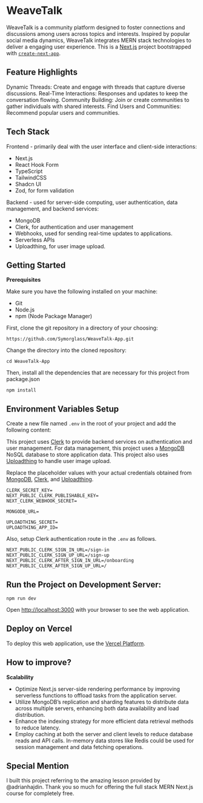 # WeaveTalk

WeaveTalk is a community platform designed to foster connections and discussions among users across topics and interests. Inspired by popular social media dynamics, WeaveTalk integrates MERN stack technologies to deliver a engaging user experience. This is a [Next.js](https://nextjs.org/) project bootstrapped with [`create-next-app`](https://github.com/vercel/next.js/tree/canary/packages/create-next-app).

## Feature Highlights

Dynamic Threads: Create and engage with threads that capture diverse discussions.
Real-Time Interactions: Responses and updates to keep the conversation flowing.
Community Building: Join or create communities to gather individuals with shared interests.
Find Users and Communities: Recommend popular users and communities.

## Tech Stack

Frontend - primarily deal with the user interface and client-side interactions:

- Next.js <!-- While it is a full-stack framework capable of server-side rendering and static site generation, it is often leveraged for its frontend capabilities in building highly interactive user interfaces.-->
- React Hook Form <!-- A library to manage forms in React with minimal re-renders. -->
- TypeScript <!-- A superset of JavaScript offering static type definitions; used in both frontend and backend development, but listed here because it's essential for structuring robust backend services and APIs when used on the server-side. -->
- TailwindCSS <!-- A utility-first CSS framework for rapidly building custom user interfaces. --> 
- Shadcn UI  <!-- A UI framework or library, assuming it is similar to other design systems used to build UI components. -->
- Zod, for form validation <!-- A TypeScript-first schema validation library, used in the frontend for form validation. -->

Backend - used for server-side computing, user authentication, data management, and backend services:

- MongoDB <!-- A NoSQL database used to store application data. -->
- Clerk, for authentication and user management <!--  Provides backend services for authentication and user management. -->
- Webhooks, used for sending real-time updates to applications. 
- Serverless APIs  <!-- Functions that run in response to events on cloud platforms, eliminating the need to manage server infrastructure. -->
- Uploadthing, for user image upload.

## Getting Started 
**Prerequisites**

Make sure you have the following installed on your machine:

- Git
- Node.js
- npm (Node Package Manager)

First, clone the git repository in a directory of your choosing: 
```
https://github.com/Symorglass/WeaveTalk-App.git
```

Change the directory into the cloned repository:
```
cd WeaveTalk-App
```

Then, install all the dependencies that are necessary for this project from package.json
```
npm install
```

## Environment Variables Setup
Create a new file named `.env` in the root of your project and add the following content:

This project uses [Clerk](https://clerk.com/) to provide backend services on authentication and user management. For data management, this project uses a [MongoDB](https://www.mongodb.com/) NoSQL database to store application data. This project also uses [Uploadthing](https://uploadthing.com/) to handle user image upload.
   
Replace the placeholder values with your actual credentials obtained from [MongoDB](https://www.mongodb.com/), [Clerk](https://clerk.com/), and [Uploadthing](https://uploadthing.com/). 

```
CLERK_SECRET_KEY=
NEXT_PUBLIC_CLERK_PUBLISHABLE_KEY=
NEXT_CLERK_WEBHOOK_SECRET=

MONGODB_URL=

UPLOADTHING_SECRET=
UPLOADTHING_APP_ID=
```

Also, setup Clerk authentication route in the `.env` as follows. 

```
NEXT_PUBLIC_CLERK_SIGN_IN_URL=/sign-in
NEXT_PUBLIC_CLERK_SIGN_UP_URL=/sign-up
NEXT_PUBLIC_CLERK_AFTER_SIGN_IN_URL=/onboarding
NEXT_PUBLIC_CLERK_AFTER_SIGN_UP_URL=/
```

## Run the Project on Development Server:

```
npm run dev
```

Open [http://localhost:3000](http://localhost:3000) with your browser to see the web application.

## Deploy on Vercel

To deploy this web application, use the [Vercel Platform](https://vercel.com/new?utm_medium=default-template&filter=next.js&utm_source=create-next-app&utm_campaign=create-next-app-readme).

## How to improve?

**Scalability**
- Optimize Next.js server-side rendering performance by improving serverless functions to offload tasks from the application server.
- Utilize MongoDB’s replication and sharding features to distribute data across multiple servers, enhancing both data availability and load distribution.
- Enhance the indexing strategy for more efficient data retrieval methods to reduce latency.
- Employ caching at both the server and client levels to reduce database reads and API calls. In-memory data stores like Redis could be used for session management and data fetching operations.

<!-- 
Microservices Architecture:
Break down the application into smaller, independently scalable microservices. This allows different parts of your system to scale based on demand without affecting the entire application.
Containerize the services using Docker and orchestrate with Kubernetes to manage the lifecycle of containers and scale efficiently.
Load Testing and Monitoring:
Regularly perform load testing to understand how your application behaves under stress and identify bottlenecks.
Use monitoring tools to track application performance and server health in real-time, enabling proactive scaling and management. 
API Optimization: Optimize API responses with better caching strategies and more efficient data retrieval methods to reduce latency.
Database Operations: Enhance database indexing and queries to speed up data access, especially for heavily trafficked features.
Recommendation Engine: Develop sophisticated algorithms for user and community recommendations based on interests and interactions to enhance user engagement.
Security Enhancements: Regularly update security practices to protect user data and prevent unauthorized access.
-->

## Special Mention

I built this project referring to the amazing lesson provided by @adrianhajdin. Thank you so much for offering the full stack MERN Next.js course for completely free.

